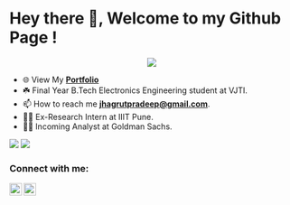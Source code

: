 # Hey there 👋, Welcome to my Github Page !

<p align="center"> <img src="https://komarev.com/ghpvc/?username=Jhagrut&color=orange"> </p>

- 🌐 View My [**Portfolio**](https://jhagrutlalwani.netlify.app/)
- ☘️ Final Year B.Tech Electronics Engineering student at VJTI.
- 📫 How to reach me **jhagrutpradeep@gmail.com**.
- 👨‍💻 Ex-Research Intern at IIIT Pune.
- 👨‍💼 Incoming Analyst at Goldman Sachs.

<div>
  <img src="https://github.com/Jhagrut/my-stats/blob/main/generated/overview.svg">
  <img src="https://github.com/Jhagrut/my-stats/blob/main/generated/languages.svg">
</div>

### Connect with me:

[<img align="left" alt="jhagrut-lalwani | LinkedIn" width="22px" src="https://cdn.jsdelivr.net/npm/simple-icons@v3/icons/linkedin.svg" />][linkedin]
[<img align="left" alt="jhagrut-lalwani | Facebook" width="22px" src="https://cdn.jsdelivr.net/npm/simple-icons@3.13.0/icons/facebook.svg" />][facebook]

[linkedin]: https://linkedin.com/in/jhagrut-lalwani
[facebook]: https://www.facebook.com/jhagrut.lalwani/
